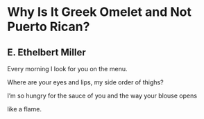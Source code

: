 # Why Is It Greek Omelet and Not Puerto Rican?
## E. Ethelbert Miller
Every morning
I look for you
on the menu.

Where are
your eyes and lips,
my side order of thighs?

I’m so hungry for the
sauce of you and the
way your blouse opens

like a flame.